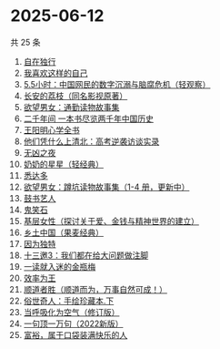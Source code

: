 # 2025-06-12

共 25 条

<!-- BEGIN WEREAD -->
<!-- 最后更新时间 2025-06-12 12:24:09 +0800 -->
1. [自在独行](https://weread.qq.com/web/bookDetail/77f320d0813ab7d74g017e0e)
1. [我喜欢这样的自己](https://weread.qq.com/web/bookDetail/13e32040813ab9f22g01547d)
1. [5.5小时：中国网民的数字沉溺与脑腐危机（轻观察）](https://weread.qq.com/web/bookDetail/97a32ca0813ab9fa9g011104)
1. [长安的荔枝（同名影视原著）](https://weread.qq.com/web/bookDetail/cc932860813ab67c2g014597)
1. [欲望男女：通勤读物故事集](https://weread.qq.com/web/bookDetail/2d832460813ab9fe2g01637a)
1. [二千年间 一本书尽览两千年中国历史](https://weread.qq.com/web/bookDetail/9ee32080813aba048g015683)
1. [王阳明心学全书](https://weread.qq.com/web/bookDetail/6f9327205977586f9b409d6)
1. [他们凭什么上清北：高考逆袭访谈实录](https://weread.qq.com/web/bookDetail/19632920813aba03dg018bc6)
1. [无凶之夜](https://weread.qq.com/web/bookDetail/1fb32f40813aba021g01336f)
1. [奶奶的星星（轻经典）](https://weread.qq.com/web/bookDetail/37b32230813ab9c1bg0186bf)
1. [悉达多](https://weread.qq.com/web/bookDetail/dac326e0813ab9fcbg014003)
1. [欲望男女：蹲坑读物故事集（1-4 册，更新中）](https://weread.qq.com/web/bookDetail/849323e0813ab9f7fg011847)
1. [鼓书艺人](https://weread.qq.com/web/bookDetail/22c32350813ab89d7g0178fa)
1. [鬼笑石](https://weread.qq.com/web/bookDetail/66f32bb0813ab9ff7g019196)
1. [基层女性（探讨关于爱、金钱与精神世界的建立）](https://weread.qq.com/web/bookDetail/d3c3209072646383d3ce031)
1. [乡土中国（果麦经典）](https://weread.qq.com/web/bookDetail/30d320b0813ab7120g018c2e)
1. [因为独特](https://weread.qq.com/web/bookDetail/55e32900813ab9640g017ec0)
1. [十三邀3：我们都在给大问题做注脚](https://weread.qq.com/web/bookDetail/92832720813ab7b6eg0181e2)
1. [一读就入迷的金瓶梅](https://weread.qq.com/web/bookDetail/e6332270813ab9f7fg015328)
1. [效率为王](https://weread.qq.com/web/bookDetail/ad8329b0813ab9cd8g0141ee)
1. [顺道者胜（顺道而为，万事自然可成！）](https://weread.qq.com/web/bookDetail/f1832020813ab9fe4g012bf1)
1. [俗世奇人：手绘珍藏本.下](https://weread.qq.com/web/bookDetail/abf32130813ab74e6g018528)
1. [当呼吸化为空气（修订版）](https://weread.qq.com/web/bookDetail/c7932e10813ab92fcg014bc9)
1. [一句顶一万句（2022新版）](https://weread.qq.com/web/bookDetail/3de32670813ab703eg013597)
1. [富裕，属于口袋装满快乐的人](https://weread.qq.com/web/bookDetail/c8932940813ab8fd0g0127a7)
<!-- END WEREAD -->